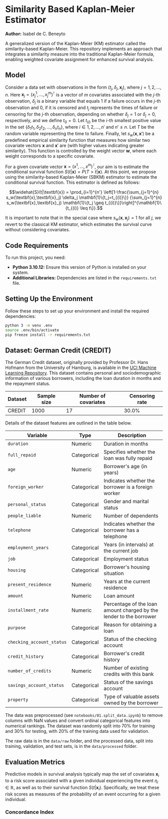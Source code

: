 # Similarity Based Kaplan-Meier Estimator

**Author:** Isabel de C. Beneyto 

A generalized version of the Kaplan-Meier (KM) estimator called the similarity-based Kaplan-Meier. This repository implements an approach that integrates a similarity measure into the traditional Kaplan-Meier formula, enabling weighted covariate assignment for enhanced survival analysis.

## Model 

Consider a data set with observations in the form $`(t_j, \delta_j, \textbf{x}_j)`$, where $`j=1,2,...,n`$. Here $`\textbf{x}_j = (x^1_j,...,x^m_j)^\intercal`$ is a vector of $`m`$ covariates associated with the $`j`$-th observation, $`\delta_j`$ is a binary variable that equals $`1`$ if a failure occurs in the $`j`$-th observation and $`0`$, if it is censored and $`t_j`$ represents the times of failure or censoring for the $`j`$-th observation, depending on whether $`\delta_j=1`$ or $`\delta_j=0`$, respectively, and we define $`t_0 = 0`$. Let $`t_{(i)}`$ be the $`i`$-th smallest positive value in the set $`\{\delta_1t_1, \delta_2t_2, \ldots, \delta_nt_n\}`$, where $`i \in {1, 2, \ldots, n'}`$ and $`n' \leq n`$. Let $`T`$ be the random variable representing the time to failure. Finally, let $`s_w(\textbf{x},\textbf{x}')`$ be a predefined empirical similarity function that measures how similar two covariate vectors $`\textbf{x}`$ and $`\textbf{x}'`$ are (with higher values indicating greater similarity). This function is controlled by the weight vector $`\textbf{w}`$, where each weight corresponds to a specific covariate.

For a given covariate vector $`\textbf{x} = (x^1,...,x^m)^\intercal`$, our aim is to estimate the conditional survival function $`S(t|\textbf{x}) = P(T > t|\textbf{x})`$. 
At this point, we propose using the similarity-based Kaplan-Meier (SBKM) estimator to estimate the conditional survival function. This estimator is defined as follows:

```math
\widehat{S}(t|\textbf{x}) = \prod_{i=1}^{n'}
\left[1-\frac{\sum_{j=1}^{n} s_w(\textbf{x},\textbf{x}_j) \delta_j \mathbf{1}\{t_j=t_{(i)}\}}
{\sum_{j=1}^{n} s_w(\textbf{x},\textbf{x}_j) \mathbf{1}\{t_j \geq t_{(i)}\}}\right]^{\mathbf{1}\{t_{(i)} \leq t\}}.
```

It is important to note that in the special case where $s_w(\textbf{x},\textbf{x}_j) = 1$ for all $j$, we revert to the classical KM estimator, which estimates the survival curve without considering covariates.


## Code Requirements
To run this project, you need:

- **Python 3.10.12:** Ensure this version of Python is installed on your system.
- **Additional Libraries:** Dependencies are listed in the `requirements.txt` file.

## Setting Up the Environment

Follow these steps to set up your environment and install the required dependencies:

```bash
python 3 -m venv .env
source .env/bin/activate
pip freeze install -r requirements.txt
```

## Dataset: German Credit (CREDIT)

The German Credit dataset, originally provided by Professor Dr. Hans Hofmann from the University of Hamburg, is available in the [UCI Machine Learning Repository](https://doi.org/10.24432/C5NC77). This dataset contains personal and sociodemographic information of various borrowers, including the loan duration in months and the repayment status. 

| **Dataset** | **Sample size** | **Number of covariates** | **Censoring rate** |
|--------------|-----------------|--------------------------|--------------------|
| CREDIT       | 1000            | 17                       | 30.0%             |

Details of the dataset features are outlined in the table below.

| **Variable**              | **Type**       | **Description**                                                                 |
|----------------------------|----------------|---------------------------------------------------------------------------------|
| `duration`                | Numeric        | Duration in months                                                             |
| `full_repaid`             | Categorical    | Specifies whether the loan was fully repaid                                    |
| `age`                     | Numeric        | Borrower's age (in years)                                                      |
| `foreign_worker`          | Categorical    | Indicates whether the borrower is a foreign worker                             |
| `personal_status`         | Categorical    | Gender and marital status                                                      |
| `people_liable`           | Numeric        | Number of dependents                                                           |
| `telephone`               | Categorical    | Indicates whether the borrower has a telephone                                 |
| `employment_years`        | Categorical    | Years (in intervals) at the current job                                        |
| `job`                     | Categorical    | Employment status                                                              |
| `housing`                 | Categorical    | Borrower's housing situation                                                   |
| `present_residence`       | Numeric        | Years at the current residence                                                 |
| `amount`                  | Numeric        | Loan amount                                                                    |
| `installment_rate`        | Numeric        | Percentage of the loan amount charged by the lender to the borrower            |
| `purpose`                 | Categorical    | Reason for obtaining a loan                                                    |
| `checking_account_status` | Categorical    | Status of the checking account                                                 |
| `credit_history`          | Categorical    | Borrower's credit history                                                      |
| `number_of_credits`       | Numeric        | Number of existing credits with this bank                                      |
| `savings_account_status`  | Categorical    | Status of the savings account                                                  |
| `property`                | Categorical    | Type of valuable assets owned by the borrower                                  |

The data was preprocessed (see `notebooks/01.split_data.ipynb`) to remove columns with NaN values and convert ordinal categorical features into numerical rankings. The dataset was randomly split into $`70\%`$ for training and $`30\%`$ for testing, with $`20\%`$ of the training data used for validation.

The raw data is in the `data/raw` folder, and the processed data, split into training, validation, and test sets, is in the `data/processed` folder.

## Evaluation Metrics

Predictive models in survival analysis typically map the set of covariates $`\textbf{x}_i`$ to a risk score associated with a given individual experiencing the event $\eta_i \in \mathbb{R}$, as well as to their survival function $`S(t|\textbf{x}_i)`$. Specifically, we treat these risk scores as measures of the probability of an event occurring for a given individual.

### Concordance Index